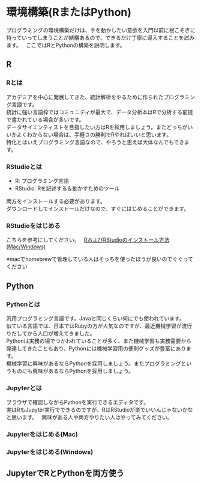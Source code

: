 # 環境構築(RまたはPython)
プログラミングの環境構築だけは、手を動かしたい意欲を入門以前に根こそぎに持っていってしまうことが結構あるので、できるだけ丁寧に導入することを試みます。  
ここではRとPythonの構築を説明します。

## R
### Rとは
アカデミアを中心に発展してきた、統計解析をやるために作られたプログラミング言語です。  
統計に強い言語枠ではコミュニティが最大で、データ分析本はRで分析する前提で書かれている場合が多いです。  
データサイエンティストを目指したい方はRを採用しましょう。またどっちがいいかよくわからない場合は、手軽さの勝利でRやればいいと思います。  
特化とはいえプログラミング言語なので、やろうと思えば大体なんでもできます。

### RStudioとは
- R: プログラミング言語
- RStudio: Rを記述する＆動かすためのツール

両方をインストールする必要があります。  
ダウンロードしてインストールだけなので、すぐにはじめることができます。

### RStudioをはじめる
こちらを参考にしてください。  
[RおよびRStudioのインストール方法(Mac/Windows)](http://qiita.com/daifuku_mochi2/items/ad0b398e6affd0688c97)

※macでhomebrewで管理している人はそっちを使ったほうが良いのでぐぐってください

## Python
### Pythonとは
汎用プログラミング言語です。Javaと同じくらい何にでも使われています。  
似ている言語では、日本ではRubyの方が人気なのですが、最近機械学習が流行りだしてから人口が増えてきました。  
Pythonは実務の場でつかわれていることが多く、また機械学習も実務需要から発達してきたこともあり、Pythonには機械学習用の便利グッズが豊富にあります。  
機械学習に興味があるならPythonを採用しましょう。またプログラミングというものにも興味があるならPythonを採用しましょう。

### Jupyterとは
ブラウザで確認しながらPythonを実行できるエディタです。  
実はRもJupyter実行でできるのですが、RはRStudioが楽でいいんじゃないかなと思います。  
興味がある人や両方やりたい人はやってみてください。

### Jupyterをはじめる(Mac)
### Jupyterをはじめる(Windows)

## JupyterでRとPythonを両方使う
